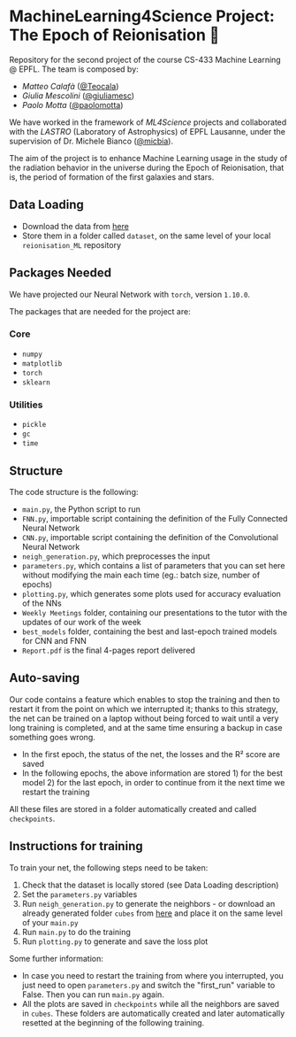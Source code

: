 # MachineLearning4Science Project: The Epoch of Reionisation :milky_way:
Repository for the second project of the course CS-433 Machine Learning @ EPFL. 
The team is composed by:
- *Matteo Calafà* ([@Teocala](https://github.com/Teocala))
- *Giulia Mescolini* ([@giuliamesc](https://github.com/giuliamesc)) 
- *Paolo Motta* ([@paolomotta](https://github.com/paolomotta))

We have worked in the framework of *ML4Science* projects and collaborated with the *LASTRO* (Laboratory of Astrophysics) of EPFL Lausanne, under the supervision of Dr. Michele Bianco ([@micbia](https://github.com/micbia)).

The aim of the project is to enhance Machine Learning usage in the study of the radiation behavior in the universe during the Epoch of Reionisation, that is, the period of formation of the first galaxies and stars.

## Data Loading
- Download the data from [here](https://drive.google.com/drive/folders/1d-FjkS6f8e1Q5F3k0Yz2rygxk8f7hqS_?usp=sharing)
- Store them in a folder called `dataset`, on the same level of your local `reionisation_ML` repository

## Packages Needed
We have projected our Neural Network with `torch`, version `1.10.0`.

The packages that are needed for the project are:
### Core
- `numpy`
- `matplotlib`
- `torch`
- `sklearn`
### Utilities
- `pickle`
- `gc`
- `time `



## Structure
The code structure is the following:
- `main.py`, the Python script to run
- `FNN.py`, importable script containing the definition of the Fully Connected Neural Network
- `CNN.py`, importable script containing the definition of the Convolutional Neural Network
- `neigh_generation.py`, which preprocesses the input
- `parameters.py`, which contains a list of parameters that you can set here without modifying the main each time (eg.: batch size, number of epochs)
- `plotting.py`, which generates some plots used for accuracy evaluation of the NNs 
- `Weekly Meetings` folder, containing our presentations to the tutor with the updates of our work of the week
- `best_models` folder, containing the best and last-epoch trained models for CNN and FNN
- `Report.pdf` is the final 4-pages report delivered

## Auto-saving
Our code contains a feature which enables to stop the training and then to restart it from the point on which we interrupted it; thanks to this strategy, the net can be trained on a laptop without being forced to wait until a very long training is completed, and at the same time ensuring a backup in case something goes wrong. 
- In the first epoch, the status of the net, the losses and the R² score are saved
- In the following epochs, the above information are stored 1) for the best model 2) for the last epoch, in order to continue from it the next time we restart the training

All these files are stored in a folder automatically created and called `checkpoints`.

## Instructions for training
To train your net, the following steps need to be taken:
1) Check that the dataset is locally stored (see Data Loading description)
2) Set the `parameters.py` variables
3) Run `neigh_generation.py` to generate the neighbors - or download an already generated folder `cubes` from [here](https://drive.google.com/drive/folders/1OgZ0e9aMdPCwfxn9vt0tBy0betpqmIlC?usp=sharing) and place it on the same level of your `main.py`
4) Run  `main.py` to do the training
5) Run `plotting.py` to generate and save the loss plot

Some further information:
- In case you need to restart the training from where you interrupted, you just need to open `parameters.py` and switch the "first_run" variable to False. Then you can run `main.py` again.
- All the plots are saved in `checkpoints` while all the neighbors are saved in `cubes`. These folders are automatically created and later automatically resetted at the beginning of the following training.
